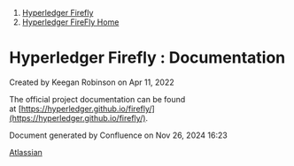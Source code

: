 1. [Hyperledger Firefly](index.html)
2. [Hyperledger FireFly Home](Hyperledger-FireFly-Home_20152345.html)

# Hyperledger Firefly : Documentation

Created by Keegan Robinson on Apr 11, 2022

The official project documentation can be found at [https://hyperledger.github.io/firefly/](https://hyperledger.github.io/firefly/).

Document generated by Confluence on Nov 26, 2024 16:23

[Atlassian](http://www.atlassian.com/)
